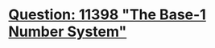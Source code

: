 [Question: 11398 "The Base-1 Number System"](http://uva.onlinejudge.org/external/113/11398.html)
===
